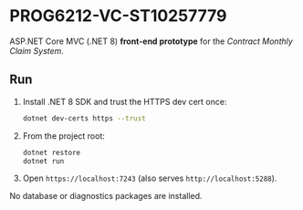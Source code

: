 # PROG6212-VC-ST10257779

ASP.NET Core MVC (.NET 8) **front-end prototype** for the *Contract Monthly Claim System*.

## Run

1. Install .NET 8 SDK and trust the HTTPS dev cert once:
   ```bash
   dotnet dev-certs https --trust
   ```
2. From the project root:
   ```bash
   dotnet restore
   dotnet run
   ```
3. Open `https://localhost:7243` (also serves `http://localhost:5288`).

No database or diagnostics packages are installed.
